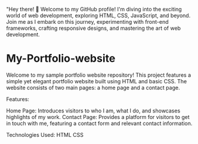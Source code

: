 "Hey there! 👋 Welcome to my GitHub profile! I'm diving into the exciting world of web development, exploring HTML, CSS, JavaScript, and beyond. Join me as I embark on this journey, experimenting with front-end frameworks, crafting responsive designs, and mastering the art of web development. 

# My-Portfolio-website

Welcome to my sample portfolio website repository! This project features a simple yet elegant portfolio website built using HTML and basic CSS. The website consists of two main pages: a home page and a contact page.

Features:

Home Page: Introduces visitors to who I am, what I do, and showcases highlights of my work.
Contact Page: Provides a platform for visitors to get in touch with me, featuring a contact form and relevant contact information.

Technologies Used:
    HTML
    CSS
